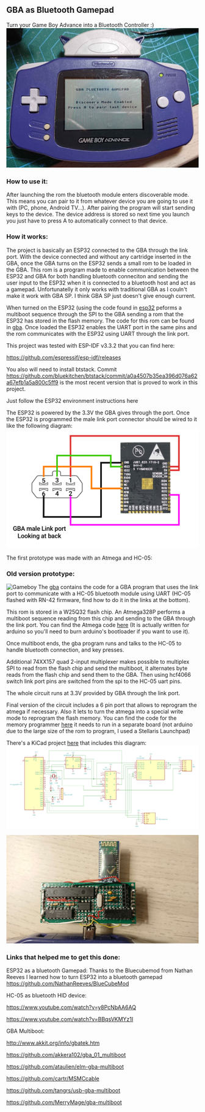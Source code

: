 ## GBA as Bluetooth Gamepad ##
Turn your Game Boy Advance into a Bluetooth Controller :)
![Gameboy](images/DSC_0710.jpg?raw=true "GBA")

### How to use it: ###
After launching the rom the bluetooth module enters discoverable mode. This means you can pair to it from whatever device you are going to use it with (PC, phone, Android TV...). After pairing the program will start sending keys to the device. The device address is stored so next time you launch you just have to press A to automatically connect to that device.

### How it works: ###
The project is basically an ESP32 connected to the GBA through the link port. With the device connected and without any cartridge inserted in the GBA, once the GBA turns on the ESP32 sends a small rom to be loaded in the GBA. This rom is a program made to enable communication between the ESP32 and GBA for both handling bluetooth conneciton and sending the user input to the ESP32 when it is connected to a bluetooth host and act as a gamepad. Unfortunatelly it only works with traditional GBA as I couln't make it work with GBA SP. I think GBA SP just doesn't give enough current.

When turned on the ESP32 (using the code found in [esp32](esp32) peforms a multiboot sequence through the SPI to the GBA sending a rom that the ESP32 has stored in the flash memory. The code for this rom can be found in [gba](gba). Once loaded the ESP32 enables the UART port in the same pins and the rom communicates with the ESP32 using UART through the link port.

This project was tested with ESP-IDF v3.3.2 that you can find here:

https://github.com/espressif/esp-idf/releases

You also will need to install btstack. Commit https://github.com/bluekitchen/btstack/commit/a0a4507b35ea396d076a62a67efb1a5a800c5ff9 is the most recent version that is proved to work in this project.

Just follow the ESP32 environment instructions here

The ESP32 is powered by the 3.3V the GBA gives through the port.
Once the ESP32 is programmed the male link port connector should be wired to it like the following diagram:
![ESP32Diagram](images/ESP32-diagram.png?raw=true "Diagram")

The first prototype was made with an Atmega and HC-05:
### Old version prototype: ###
![Gameboy](images/DSC_0244.JPG?raw=true "GBA")
The [gba](gba) contains the code for a GBA program that uses the link port to communicate with a HC-05 bluetooth module using UART (HC-05 flashed with RN-42 firmware, find how to do it in the links at the bottom).

This rom is stored in a W25Q32 flash chip. An Atmega328P performs a multiboot sequence reading from this chip and sending to the GBA through the link port. You can find the Atmega code [here](arduino) (It is actually written for arduino so you'll need to burn arduino's bootloader if you want to use it).

Once multiboot ends, the gba program runs and talks to the HC-05 to handle bluetooth connection, and key presses.

Additional 74XX157 quad 2-input multiplexer makes possible to multiplex SPI to read from the flash chip and send the multiboot, it alternates byte reads from the flash chip and send them to the GBA. Then using hcf4066 switch link port pins are switched from the spi to the HC-05 uart pins.

The whole circuit runs at 3.3V provided by GBA through the link port.

Final version of the circuit includes a 6 pin port that allows to reprogram the atmega if necessary. Also it lets to turn the atmega into a special write mode to reprogram the flash memory. You can find the code for the memory programmer [here](arduino-rom-flasher) it needs to run in a separate board (not arduino due to the large size of the rom to program, I used a Stellaris Launchpad)

There's a KiCad project [here](circuit) that includes this diagram:
![Diagram](images/Diagram.png?raw=true "GBA")

![Gameboy](images/DSC_0245.jpeg?raw=true "GBA")

### Links that helped me to get this done: ###
ESP32 as a bluetooth Gamepad:
Thanks to the Bluecubemod from Nathan Reeves I learned how to turn ESP32 into a bluetooth gamepad
https://github.com/NathanReeves/BlueCubeMod

HC-05 as bluetooth HID device:

https://www.youtube.com/watch?v=y8PcNbAA6AQ

https://www.youtube.com/watch?v=BBqsVKMYz1I

GBA Multiboot:

http://www.akkit.org/info/gbatek.htm

https://github.com/akkera102/gba_01_multiboot

https://github.com/ataulien/elm-gba-multiboot

https://github.com/cartr/MSMCcable

https://github.com/tangrs/usb-gba-multiboot

https://github.com/MerryMage/gba-multiboot
